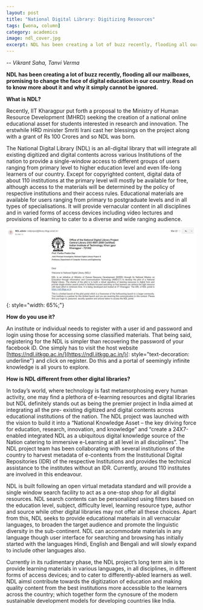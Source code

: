 ```yaml
---
layout: post
title: "National Digital Library: Digitizing Resources"
tags: [wona, column]
category: academics
image: ndl_cover.jpg
excerpt: NDL has been creating a lot of buzz recently, flooding all our mailboxes, promising to change the face of digital education in our country. Read on to know more about it and why it simply cannot be ignored.
---
```


-- _Vikrant Saha, Tanvi Verma_

__NDL has been creating a lot of buzz recently, flooding all our mailboxes, promising to change the face of digital education in our country. Read on to know more about it and why it simply cannot be ignored.__

__What is NDL?__

Recently, IIT Kharagpur put forth a proposal to the Ministry of Human Resource Development (MHRD) seeking the creation of a national online educational asset for students interested in research and innovation. The erstwhile HRD minister Smriti Irani cast her blessings on the project along with a grant of Rs 100 Crores and so NDL was born.

The National Digital Library (NDL) is an all-digital library that will integrate all existing digitized and digital contents across various Institutions of the nation to provide a single-window access to different groups of users ranging from primary level to higher education level and even life-long learners of our country. Except for copyrighted content, digital data of about 110 institutions at the primary level will mostly be available for free, although access to the materials will be determined by the policy of respective institutions and their access rules. Educational materials are available for users ranging from primary to postgraduate levels and in all types of specialisations. It will provide vernacular content in all disciplines and in varied forms of access devices including video lectures and provisions of learning to cater to a diverse and wide ranging audience.

![National Digital Library](/images/posts/ndl_screenshot.jpg){: style="width: 65%;"}

__How do you use it?__

An institute or individual needs to register with a user id and password and login using those for accessing some classified materials. That being said, registering for the NDL is simpler than recovering the password of your facebook iD. One simply has to visit the host website [https://ndl.iitkgp.ac.in/](https://ndl.iitkgp.ac.in/){: style="text-decoration: underline"} and click on register. Do this and a portal of seemingly infinite knowledge is all yours to explore.

__How is NDL different from other digital libraries?__

In today’s world, where technology is fast metamorphosing every human activity, one may find a plethora of e-learning resources and digital libraries but NDL definitely stands out as being the premier project in India aimed at integrating all the pre- existing digitized and digital contents across educational institutions of the nation. The NDL project was launched with the vision to build it into a “National Knowledge Asset – the key driving force for education, research, innovation, and knowledge” and “create a 24X7-enabled integrated NDL as a ubiquitous digital knowledge source of the Nation catering to immersive e-Learning at all level in all disciplines”. The NDL project team has been collaborating with several institutions of the country to harvest metadata of e-contents from the Institutional Digital Repositories (IDR) of the respective Institutions and provides the technical assistance to the institutes without an IDR. Currently, around 110 institutes are involved in this endeavour. 
 
NDL is built following an open virtual metadata standard and will provide a single window search facility to act as a one-stop shop for all digital resources. NDL search contents can be personalized using filters based on the education level, subject, difficulty level, learning resource type, author and source while other digital libraries may not offer all these choices. Apart from this, NDL seeks to provide educational materials in all vernacular languages, to broaden the target audience and promote the linguistic diversity in the sub-continent. NDL can accommodate materials in any language though user interface for searching and browsing has initially started with the languages Hindi, English and Bengali and will slowly expand to include other languages also.
 
Currently in its rudimentary phase, the NDL project’s long term aim is to provide learning materials in various languages, in all disciplines, in different forms of access devices; and to cater to differently-abled learners as well. NDL aimsl contribute towards the digitization of education and making quality content from the best institutions more accessible to the learners across the country; which together form the cynosure of the modern sustainable development models for developing countries like India.